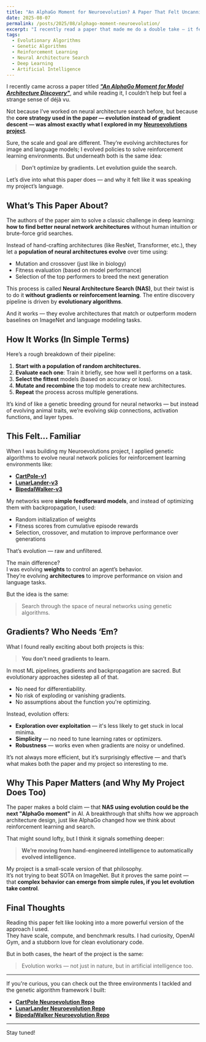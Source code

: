 ```yaml
---
title: "An AlphaGo Moment for Neuroevolution? A Paper That Felt Uncannily Familiar"
date: 2025-08-07
permalink: /posts/2025/08/alphago-moment-neuroevolution/
excerpt: "I recently read a paper that made me do a double take — it felt like a high-powered version of my own Neuroevolutions project. In this post, I break down the key ideas from 'An AlphaGo Moment for Model Architecture Discovery' and how they connect to the genetic algorithms I used to evolve RL agents."
tags:
  - Evolutionary Algorithms
  - Genetic Algorithms
  - Reinforcement Learning
  - Neural Architecture Search
  - Deep Learning
  - Artificial Intelligence
---
```


I recently came across a paper titled <a href="https://arxiv.org/pdf/2507.18074" target="_blank"><strong><em>"An AlphaGo Moment for Model Architecture Discovery"</em></strong></a>, and while reading it, I couldn’t help but feel a strange sense of déjà vu.

Not because I’ve worked on neural architecture search before, but because the **core strategy used in the paper — evolution instead of gradient descent — was almost exactly what I explored in my** <a href="https://josep-audenis.github.io/portfolio/neuroevolutions/" target="_blank"><strong>Neuroevolutions project</strong></a>.

Sure, the scale and goal are different. They’re evolving architectures for image and language models; I evolved policies to solve reinforcement learning environments. But underneath both is the same idea:

> **Don’t optimize by gradients. Let evolution guide the search.**

Let’s dive into what this paper does — and why it felt like it was speaking my project’s language.

## What’s This Paper About?

The authors of the paper aim to solve a classic challenge in deep learning: **how to find better neural network architectures** without human intuition or brute-force grid searches.

Instead of hand-crafting architectures (like ResNet, Transformer, etc.), they let a **population of neural architectures evolve** over time using:
- Mutation and crossover (just like in biology)
- Fitness evaluation (based on model performance)
- Selection of the top performers to breed the next generation

This process is called **Neural Architecture Search (NAS)**, but their twist is to do it **without gradients or reinforcement learning**. The entire discovery pipeline is driven by **evolutionary algorithms**.

And it works — they evolve architectures that match or outperform modern baselines on ImageNet and language modeling tasks.



## How It Works (In Simple Terms)

Here’s a rough breakdown of their pipeline:

1. **Start with a population of random architectures.**
2. **Evaluate each one**: Train it briefly, see how well it performs on a task.
3. **Select the fittest** models (based on accuracy or loss).
4. **Mutate and recombine** the top models to create new architectures.
5. **Repeat** the process across multiple generations.

It’s kind of like a genetic breeding ground for neural networks — but instead of evolving animal traits, we’re evolving skip connections, activation functions, and layer types.



## This Felt… Familiar

When I was building my Neuroevolutions project, I applied genetic algorithms to evolve neural network policies for reinforcement learning environments like:
- <a href="https://github.com/josep-audenis/neuroevolution-cart-pole" target="_blank"><strong>CartPole-v1</strong></a>
- <a href="https://github.com/josep-audenis/neuroevolution-lunar-lander" target="_blank"><strong>LunarLander-v3</strong></a>
- <a href="https://github.com/josep-audenis/neuroevolution-bipedal-walker" target="_blank"><strong>BipedalWalker-v3</strong></a>

My networks were **simple feedforward models**, and instead of optimizing them with backpropagation, I used:
- Random initialization of weights
- Fitness scores from cumulative episode rewards
- Selection, crossover, and mutation to improve performance over generations

That’s evolution — raw and unfiltered.

The main difference?  
I was evolving **weights** to control an agent’s behavior.  
They’re evolving **architectures** to improve performance on vision and language tasks.

But the idea is the same:
> Search through the space of neural networks using genetic algorithms.


## Gradients? Who Needs ‘Em?

What I found really exciting about both projects is this:
> **You don’t need gradients to learn.**

In most ML pipelines, gradients and backpropagation are sacred. But evolutionary approaches sidestep all of that.

- No need for differentiability.
- No risk of exploding or vanishing gradients.
- No assumptions about the function you're optimizing.

Instead, evolution offers:
- **Exploration over exploitation** — it's less likely to get stuck in local minima.
- **Simplicity** — no need to tune learning rates or optimizers.
- **Robustness** — works even when gradients are noisy or undefined.

It’s not always more efficient, but it’s surprisingly effective — and that’s what makes both the paper and my project so interesting to me.



## Why This Paper Matters (and Why My Project Does Too)

The paper makes a bold claim — that **NAS using evolution could be the next "AlphaGo moment"** in AI. A breakthrough that shifts how we approach architecture design, just like AlphaGo changed how we think about reinforcement learning and search.

That might sound lofty, but I think it signals something deeper:
> **We’re moving from hand-engineered intelligence to automatically evolved intelligence.**

My project is a small-scale version of that philosophy.  
It’s not trying to beat SOTA on ImageNet. But it proves the same point — that **complex behavior can emerge from simple rules, if you let evolution take control**.



## Final Thoughts

Reading this paper felt like looking into a more powerful version of the approach I used.  
They have scale, compute, and benchmark results. I had curiosity, OpenAI Gym, and a stubborn love for clean evolutionary code.

But in both cases, the heart of the project is the same:
> Evolution works — not just in nature, but in artificial intelligence too.

---

If you're curious, you can check out the three environments I tackled and the genetic algorithm framework I built:

- <a href="https://github.com/josep-audenis/neuroevolution-cart-pole" target="_blank"><strong>CartPole Neuroevolution Repo</strong></a>
- <a href="https://github.com/josep-audenis/neuroevolution-lunar-lander" target="_blank"><strong>LunarLander Neuroevolution Repo</strong></a> 
- <a href="https://github.com/josep-audenis/neuroevolution-bipedal-walker" target="_blank"><strong>BipedalWalker Neuroevolution Repo</strong></a> 

---

Stay tuned!
